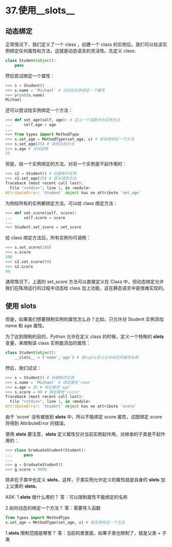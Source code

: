 # 37.使用__slots__

## 动态绑定
正常情况下，我们定义了一个 class ，创建一个 class 的实例后，我们可以给该实例绑定任何属性和方法，这就是动态语言的灵活性。先定义 class:

````python
class Student(object):
    pass
````

然后尝试绑定一个属性：

````python
>>> s = Student()
>>> s.name = 'Michael' # 动态给实例绑定一个属性
>>> print(s.name)
Michael
````

还可以尝试给实例绑定一个方法：
````python
>>> def set_age(self, age): # 定义一个函数作为实例方法
...     self.age = age
...
>>> from types import MethodType
>>> s.set_age = MethodType(set_age, s) # 给实例绑定一个方法
>>> s.set_age(25) # 调用实例方法
>>> s.age # 测试结果
25
````

但是，给一个实例绑定的方法，对另一个实例是不起作用的：

````python
>>> s2 = Student() # 创建新的实例
>>> s2.set_age(25) # 尝试调用方法
Traceback (most recent call last):
  File "<stdin>", line 1, in <module>
AttributeError: 'Student' object has no attribute 'set_age'
````
为例给所有的实例都绑定方法，可以给 class 绑定方法：
````python
>>> def set_score(self, score):
...     self.score = score
...
>>> Student.set_score = set_score
````

给 class 绑定方法后，所有实例均可调用：
````python
>>> s.set_score(100)
>>> s.score
100
>>> s2.set_score(99)
>>> s2.score
99
````

通常情况下，上面的 set_score 方法可以直接定义在 Class 中，但动态绑定允许我们在陈旭运行的过程中动态给 class 加上功能，这在静态语言中是很难实现的。

## 使用 __slots__

但是，如果我们想要限制实例的属性怎么办？比如，只允许对 Student 实例添加 name 和 age 属性。

为了达到限制的目的，Python 允许在定义 class 的时候，定义一个特殊的 __slots__ 变量，来限制该 class 实例能添加的属性：
````python
class Student(object):
    __slots__ = ('name','age') # 用tuple定义允许绑定的属性名称
````

然后，我们试试：

````python
>>> s = Student() # 创建新的实例
>>> s.name = 'Michael' # 绑定属性'name'
>>> s.age = 25 # 绑定属性'age'
>>> s.score = 99 # 绑定属性'score'
Traceback (most recent call last):
  File "<stdin>", line 1, in <module>
AttributeError: 'Student' object has no attribute 'score'
````

由于 'score' 没有被放到 __slots__ 中，所以不能绑定 score 属性，试图绑定 score 将得到 AttributeError 的错误。

使用 __slots__ 要注意，__slots__ 定义属性仅对当前实例起作用，对继承的子类是不起作用的：
````python
>>> class GraduateStudent(Student):
...     pass
...
>>> g = GraduateStudent()
>>> g.score = 9999
````

除非在子类中也定义 __slots__，这样，子类实例允许定义的属性就是自身的 __slots__ 加上父类的 __slots__。

ASK: 
1.__slots__ 做什么用的？
答：可以限制属性不能绑定的名称

2.如何动态的绑定一个方法？
答：需要导入函数
````python
from types import MethodType
s.set_age = MethodType(set_age, s) # 给实例绑定一个方法
````

1.__slots__ 限制范围是哪里？
答：当前的类里面，如果子类也限制了，就是父类 + 子类
